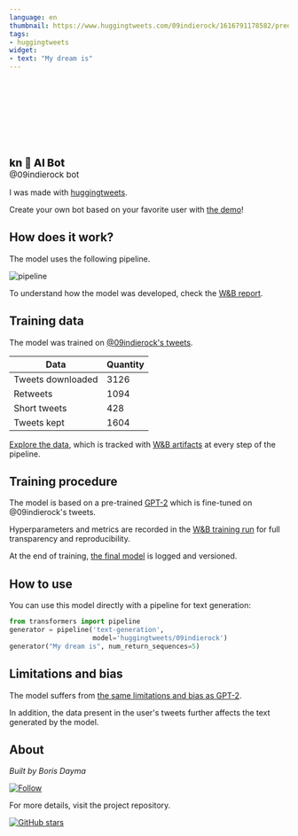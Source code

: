 ```yaml
---
language: en
thumbnail: https://www.huggingtweets.com/09indierock/1616791178582/predictions.png
tags:
- huggingtweets
widget:
- text: "My dream is"
---
```


<div>
<div style="width: 132px; height:132px; border-radius: 50%; background-size: cover; background-image: url('https://pbs.twimg.com/profile_images/1363688455352553473/nfQUoTBH_400x400.jpg')">
</div>
<div style="margin-top: 8px; font-size: 19px; font-weight: 800">kn 🤖 AI Bot </div>
<div style="font-size: 15px">@09indierock bot</div>
</div>

I was made with [huggingtweets](https://github.com/borisdayma/huggingtweets).

Create your own bot based on your favorite user with [the demo](https://colab.research.google.com/github/borisdayma/huggingtweets/blob/master/huggingtweets-demo.ipynb)!

## How does it work?

The model uses the following pipeline.

![pipeline](https://github.com/borisdayma/huggingtweets/blob/master/img/pipeline.png?raw=true)

To understand how the model was developed, check the [W&B report](https://wandb.ai/wandb/huggingtweets/reports/HuggingTweets-Train-a-Model-to-Generate-Tweets--VmlldzoxMTY5MjI).

## Training data

The model was trained on [@09indierock's tweets](https://twitter.com/09indierock).

| Data | Quantity |
| --- | --- |
| Tweets downloaded | 3126 |
| Retweets | 1094 |
| Short tweets | 428 |
| Tweets kept | 1604 |

[Explore the data](https://wandb.ai/wandb/huggingtweets/runs/39findw6/artifacts), which is tracked with [W&B artifacts](https://docs.wandb.com/artifacts) at every step of the pipeline.

## Training procedure

The model is based on a pre-trained [GPT-2](https://huggingface.co/gpt2) which is fine-tuned on @09indierock's tweets.

Hyperparameters and metrics are recorded in the [W&B training run](https://wandb.ai/wandb/huggingtweets/runs/33xy9nxb) for full transparency and reproducibility.

At the end of training, [the final model](https://wandb.ai/wandb/huggingtweets/runs/33xy9nxb/artifacts) is logged and versioned.

## How to use

You can use this model directly with a pipeline for text generation:

```python
from transformers import pipeline
generator = pipeline('text-generation',
                     model='huggingtweets/09indierock')
generator("My dream is", num_return_sequences=5)
```

## Limitations and bias

The model suffers from [the same limitations and bias as GPT-2](https://huggingface.co/gpt2#limitations-and-bias).

In addition, the data present in the user's tweets further affects the text generated by the model.

## About

*Built by Boris Dayma*

[![Follow](https://img.shields.io/twitter/follow/borisdayma?style=social)](https://twitter.com/intent/follow?screen_name=borisdayma)

For more details, visit the project repository.

[![GitHub stars](https://img.shields.io/github/stars/borisdayma/huggingtweets?style=social)](https://github.com/borisdayma/huggingtweets)
